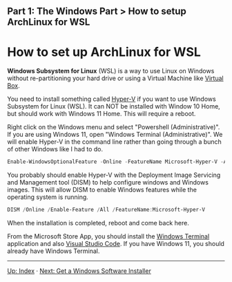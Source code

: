 Part 1: The Windows Part > How to setup ArchLinux for WSL
---

# How to set up ArchLinux for WSL

**Windows Subsystem for Linux** (WSL) is a way to use Linux on Windows without re-partitioning your hard drive or using a Virtual Machine like [Virtual Box](https://www.virtualbox.org/).

You need to install something called [Hyper-V](https://learn.microsoft.com/en-us/virtualization/hyper-v-on-windows/quick-start/enable-hyper-v) if you want to use Windows Subsystem for Linux (WSL). It can NOT be installed with Window 10 Home, but should work with Windows 11 Home. This will require a reboot.

Right click on the Windows menu and select "Powershell (Administrative)".  If you are using Windows 11, open "Windows Terminal (Administrative)".  We will enable Hyper-V in the command line rather than going through a bunch of other Windows like I had to do.

```powershell
Enable-WindowsOptionalFeature -Online -FeatureName Microsoft-Hyper-V -All
```

You probably should enable Hyper-V with the Deployment Image Servicing and Management tool (DISM) to help configure windows and Windows images.  This will allow DISM to enable Windows features while the operating system is running.

```powershell
DISM /Online /Enable-Feature /All /FeatureName:Microsoft-Hyper-V
```

When the installation is completed, reboot and come back here.

From the Microsoft Store App, you should install the [Windows Terminal](https://apps.microsoft.com/store/detail/windows-terminal/9N0DX20HK701?hl=en-us&gl=us) application and also [Visual Studio Code](https://apps.microsoft.com/store/detail/visual-studio-code/XP9KHM4BK9FZ7Q?hl=en-us&gl=us). If you have Windows 11, you should already have Windows Terminal.

---
[Up: Index](../00-START_HERE.md) &middot;
[Next: Get a Windows Software Installer](02-GetScoop.md)

